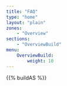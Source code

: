 ```yaml
---
title: "FAQ"
type: "home"
layout: "plain"
zones:
    - "Overview"
sections:
    - "OverviewBuild"
menu:
    OverviewBuild:
        weight: 10
---
```


{{% buildAS %}}

